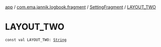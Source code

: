 [app](../../index.md) / [com.ema.jannik.logbook.fragment](../index.md) / [SettingFragment](index.md) / [LAYOUT_TWO](./-l-a-y-o-u-t_-t-w-o.md)

# LAYOUT_TWO

`const val LAYOUT_TWO: `[`String`](https://kotlinlang.org/api/latest/jvm/stdlib/kotlin/-string/index.html)